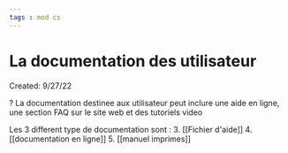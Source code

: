 ```yaml
---
tags : mod cs
---
```

# La documentation des utilisateur
Created: 9/27/22

?
La documentation destinee aux utilisateur peut inclure une aide en ligne, une section FAQ sur le site web et des tutoriels video
<!--SR:!2023-11-24,6,210-->


Les 3 different type de documentation sont :
3. [[Fichier d'aide]] 
4. [[documentation en ligne]] 
5. [[manuel imprimes]] 